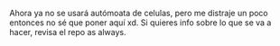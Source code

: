 Ahora ya no se usará autómoata de celulas, pero me distraje un poco entonces no sé que poner aquí xd. Si quieres 
info sobre lo que se va a hacer, revisa el repo as always.